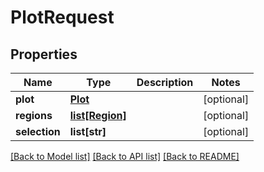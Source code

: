 # PlotRequest

## Properties
Name | Type | Description | Notes
------------ | ------------- | ------------- | -------------
**plot** | [**Plot**](Plot.md) |  | [optional] 
**regions** | [**list[Region]**](Region.md) |  | [optional] 
**selection** | **list[str]** |  | [optional] 

[[Back to Model list]](../README.md#documentation-for-models) [[Back to API list]](../README.md#documentation-for-api-endpoints) [[Back to README]](../README.md)


